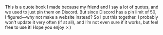 This is a quote book I made because my friend and I say a lot of quotes, and we used to just pin them on Discord. But since Discord has a pin limit of 50, I figured—why not make a website instead? So I put this together. I probably won't update it very often (if at all), and I’m not even sure if it works, but feel free to use it! Hope you enjoy >:)
